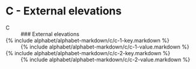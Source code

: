 <div data-role="collapsible" data-inset="false">
	<h1>C - External elevations</h1>


<dl>

<dt class="alphabet-table-key-two">
<div markdown="1" >
C
</div>
</dt>
<dd class="alphabet-table-value">
<div markdown="1">
### External elevations
</div>
</dd>

<dt>
<div markdown="1">
{% include alphabet/alphabet-markdown/c/c-1-key.markdown %}
</div>
</dt>
<dd>
<div markdown="1">
{% include alphabet/alphabet-markdown/c/c-1-value.markdown %}
</div>
</dd>

<dt>
<div markdown="1">
{% include alphabet/alphabet-markdown/c/c-2-key.markdown %}
</div>
</dt>
<dd>
<div markdown="1">
{% include alphabet/alphabet-markdown/c/c-2-value.markdown %}
</div>
</dd>

</dl>

</div>